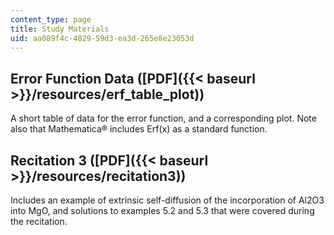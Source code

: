 ```yaml
---
content_type: page
title: Study Materials
uid: aa089f4c-4029-59d3-ea3d-265e8e23053d
---
```


Error Function Data ([PDF]({{< baseurl >}}/resources/erf_table_plot))
---------------------------------------------------------------------

A short table of data for the error function, and a corresponding plot. Note also that Mathematica® includes Erf(x) as a standard function.

Recitation 3 ([PDF]({{< baseurl >}}/resources/recitation3))
-----------------------------------------------------------

Includes an example of extrinsic self-diffusion of the incorporation of Al2O3 into MgO, and solutions to examples 5.2 and 5.3 that were covered during the recitation.
